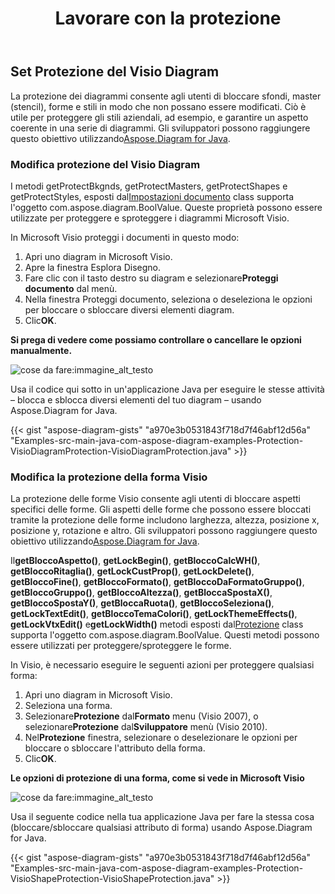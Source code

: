﻿---
title: Lavorare con la protezione
type: docs
weight: 90
url: /it/java/working-with-protection/
---
## **Set Protezione del Visio Diagram**
 La protezione dei diagrammi consente agli utenti di bloccare sfondi, master (stencil), forme e stili in modo che non possano essere modificati. Ciò è utile per proteggere gli stili aziendali, ad esempio, e garantire un aspetto coerente in una serie di diagrammi. Gli sviluppatori possono raggiungere questo obiettivo utilizzando[Aspose.Diagram for Java](https://products.aspose.com/diagram/java/).
### **Modifica protezione del Visio Diagram**
 I metodi getProtectBkgnds, getProtectMasters, getProtectShapes e getProtectStyles, esposti dal[Impostazioni documento](https://reference.aspose.com/diagram/java/com.aspose.diagram/DocumentSettings) class supporta l'oggetto com.aspose.diagram.BoolValue. Queste proprietà possono essere utilizzate per proteggere e sproteggere i diagrammi Microsoft Visio.

In Microsoft Visio proteggi i documenti in questo modo:

1. Apri uno diagram in Microsoft Visio.
1. Apre la finestra Esplora Disegno.
1.  Fare clic con il tasto destro su diagram e selezionare**Proteggi documento** dal menù.
1. Nella finestra Proteggi documento, seleziona o deseleziona le opzioni per bloccare o sbloccare diversi elementi diagram.
1.  Clic**OK**.

**Si prega di vedere come possiamo controllare o cancellare le opzioni manualmente.** 

![cose da fare:immagine_alt_testo](working-with-protection_1.png)

Usa il codice qui sotto in un'applicazione Java per eseguire le stesse attività – blocca e sblocca diversi elementi del tuo diagram – usando Aspose.Diagram for Java.

{{< gist "aspose-diagram-gists" "a970e3b0531843f718d7f46abf12d56a" "Examples-src-main-java-com-aspose-diagram-examples-Protection-VisioDiagramProtection-VisioDiagramProtection.java" >}}
### **Modifica la protezione della forma Visio**
 La protezione delle forme Visio consente agli utenti di bloccare aspetti specifici delle forme. Gli aspetti delle forme che possono essere bloccati tramite la protezione delle forme includono larghezza, altezza, posizione x, posizione y, rotazione e altro. Gli sviluppatori possono raggiungere questo obiettivo utilizzando[Aspose.Diagram for Java](https://products.aspose.com/diagram/java/).

 Il**getBloccoAspetto()**, **getLockBegin()**, **getBloccoCalcWH()**, **getBloccoRitaglia()**, **getLockCustProp()**, **getLockDelete()**, **getBloccoFine()**, **getBloccoFormato()**, **getBloccoDaFormatoGruppo()**, **getBloccoGruppo()**, **getBloccoAltezza()**, **getBloccaSpostaX()**, **getBloccoSpostaY()**, **getBloccaRuota()**, **getBloccoSeleziona()**, **getLockTextEdit()**, **getBloccoTemaColori()**, **getLockThemeEffects()**, **getLockVtxEdit()** e**getLockWidth()** metodi esposti dal[Protezione](https://reference.aspose.com/diagram/java/com.aspose.diagram/Protection) class supporta l'oggetto com.aspose.diagram.BoolValue. Questi metodi possono essere utilizzati per proteggere/sproteggere le forme.

In Visio, è necessario eseguire le seguenti azioni per proteggere qualsiasi forma:

1. Apri uno diagram in Microsoft Visio.
1. Seleziona una forma.
1.  Selezionare**Protezione** dal**Formato** menu (Visio 2007), o selezionare**Protezione** dal**Sviluppatore** menù (Visio 2010).
1.  Nel**Protezione** finestra, selezionare o deselezionare le opzioni per bloccare o sbloccare l'attributo della forma.
1.  Clic**OK**.

**Le opzioni di protezione di una forma, come si vede in Microsoft Visio** 

![cose da fare:immagine_alt_testo](working-with-protection_2.png)

Usa il seguente codice nella tua applicazione Java per fare la stessa cosa (bloccare/sbloccare qualsiasi attributo di forma) usando Aspose.Diagram for Java.

{{< gist "aspose-diagram-gists" "a970e3b0531843f718d7f46abf12d56a" "Examples-src-main-java-com-aspose-diagram-examples-Protection-VisioShapeProtection-VisioShapeProtection.java" >}}
